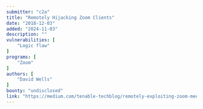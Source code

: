 ```yaml
---
submitter: "c2a"
title: "Remotely Hijacking Zoom Clients"
date: "2018-12-03"
added: "2024-11-03"
description: ""
vulnerabilities: [
    "Logic flaw"
]
programs: [
    "Zoom"
]
authors: [
    "David Wells"
]
bounty: "undisclosed"
link: "https://medium.com/tenable-techblog/remotely-exploiting-zoom-meetings-5a811342ba1d"
---
```




